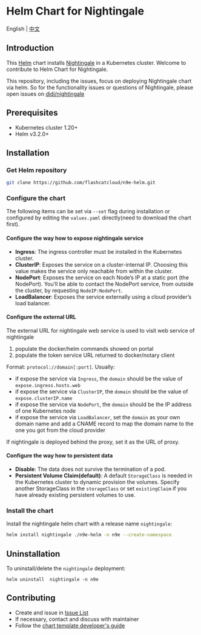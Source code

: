# Helm Chart for Nightingale

English | [中文](README-CN.md)

## Introduction

This [Helm](https://github.com/flashcatcloud/n9e-helm) chart installs [Nightingale](https://github.com/didi/nightingale) in a Kubernetes cluster. Welcome to contribute to Helm Chart for Nightingale.

This repository, including the issues, focus on deploying Nightingale chart via helm. So for the functionality issues or questions of Nightingale, please open issues on [didi/nightingale](https://github.com/didi/nightingale)


## Prerequisites

- Kubernetes cluster 1.20+
- Helm v3.2.0+

## Installation

### Get Helm repository

```bash
git clone https://github.com/flashcatcloud/n9e-helm.git
```

### Configure the chart
The following items can be set via `--set` flag during installation or configured by editing the `values.yaml` directly(need to download the chart first).

#### Configure the way how to expose nightingale service

- **Ingress**: The ingress controller must be installed in the Kubernetes cluster.
- **ClusterIP**: Exposes the service on a cluster-internal IP. Choosing this value makes the service only reachable from within the cluster.
- **NodePort**: Exposes the service on each Node’s IP at a static port (the NodePort). You’ll be able to contact the NodePort service, from outside the cluster, by requesting `NodeIP:NodePort`.
- **LoadBalancer**: Exposes the service externally using a cloud provider’s load balancer.

#### Configure the external URL


The external URL for nightingale web service is used to visit web service of nightingale 

1. populate the docker/helm commands showed on portal
2. populate the token service URL returned to docker/notary client

Format: `protocol://domain[:port]`. Usually:

- if expose the service via `Ingress`, the `domain` should be the value of `expose.ingress.hosts.web`
- if expose the service via `ClusterIP`, the `domain` should be the value of `expose.clusterIP.name`
- if expose the service via `NodePort`, the `domain` should be the IP address of one Kubernetes node
- if expose the service via `LoadBalancer`, set the `domain` as your own domain name and add a CNAME record to map the domain name to the one you got from the cloud provider

If nightingale is deployed behind the proxy, set it as the URL of proxy.

#### Configure the way how to persistent data

- **Disable**: The data does not survive the termination of a pod.
- **Persistent Volume Claim(default)**: A default `StorageClass` is needed in the Kubernetes cluster to dynamic provision the volumes. Specify another StorageClass in the `storageClass` or set `existingClaim` if you have already existing persistent volumes to use.


### Install the chart

Install the nightingale helm chart with a release name `nightingale`:
```bash
helm install nightingale ./n9e-helm -n n9e --create-namespace
```

## Uninstallation

To uninstall/delete the `nightingale` deployment:
```
helm uninstall  nightingale -n n9e
```

## Contributing
- Create and issue in [Issue List](https://github.com/flashcatcloud/n9e-helm/issues)
- If necessary, contact and discuss with maintainer
- Follow the [chart template developer's guide](https://helm.sh/docs/chart_template_guide/)
